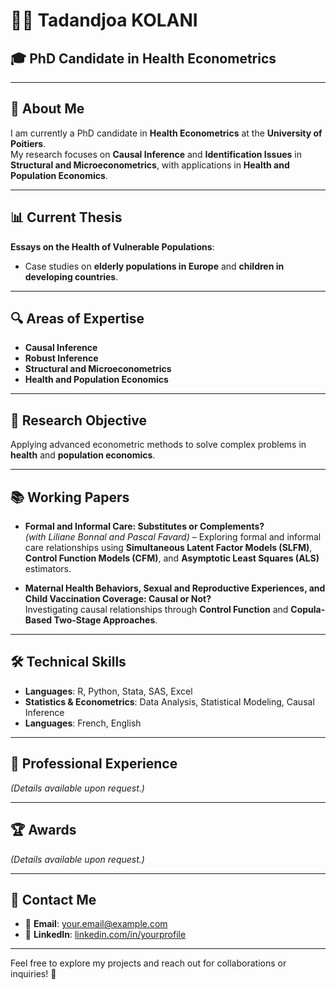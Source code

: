# 👨‍🏫 Tadandjoa KOLANI  

## 🎓 PhD Candidate in Health Econometrics  

---

## 📌 About Me  
I am currently a PhD candidate in **Health Econometrics** at the **University of Poitiers**.  
My research focuses on **Causal Inference** and **Identification Issues** in **Structural and Microeconometrics**, with applications in **Health and Population Economics**.  

---

## 📊 Current Thesis  
**Essays on the Health of Vulnerable Populations**:  
- Case studies on **elderly populations in Europe** and **children in developing countries**.  

---

## 🔍 Areas of Expertise  
- **Causal Inference**  
- **Robust Inference**  
- **Structural and Microeconometrics**  
- **Health and Population Economics**  

---

## 🎯 Research Objective  
Applying advanced econometric methods to solve complex problems in **health** and **population economics**.  

---

## 📚 Working Papers  
- **Formal and Informal Care: Substitutes or Complements?**  
  *(with Liliane Bonnal and Pascal Favard)* – Exploring formal and informal care relationships using **Simultaneous Latent Factor Models (SLFM)**, **Control Function Models (CFM)**, and **Asymptotic Least Squares (ALS)** estimators.  

- **Maternal Health Behaviors, Sexual and Reproductive Experiences, and Child Vaccination Coverage: Causal or Not?**  
  Investigating causal relationships through **Control Function** and **Copula-Based Two-Stage Approaches**.  

---

## 🛠️ Technical Skills  
- **Languages**: R, Python, Stata, SAS, Excel  
- **Statistics & Econometrics**: Data Analysis, Statistical Modeling, Causal Inference  
- **Languages**: French, English  

---

## 💼 Professional Experience  

*(Details available upon request.)*  

---

## 🏆 Awards  

*(Details available upon request.)*  

---

## 📩 Contact Me  
- 📧 **Email**: your.email@example.com  
- 👔 **LinkedIn**: [linkedin.com/in/yourprofile](https://linkedin.com/in/yourprofile)  

---

Feel free to explore my projects and reach out for collaborations or inquiries! 🚀
